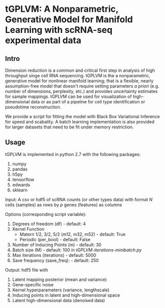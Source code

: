 # tGPLVM: A Nonparametric, Generative Model for Manifold Learning with scRNA-seq experimental data
## Intro

Dimension reduction is a common and critical first step in analysis of high throughput singe cell RNA sequencing. tGPLVM is the a nonparametric, generative model for nonlinear manifold learning; that is a flexible, nearly assumption-free model that doesn't require setting parameters *a priori* (e.g. number of dimensions, perplexity, etc.) and provides uncertainty estimates for sample mappings. tGPLVM can be used for visualization of high-dimensional data or as part of a pipeline for cell type identification or pseudotime reconstruction. 

We provide a script for fitting the model with Black Box Variational Inference for speed and scabality. A batch learning implementation is also provided for larger datasets that need to be fit under memory restriction.

## Usage
tGPLVM is implemented in python 2.7 with the following packages:
1. numpy
2. pandas
3. h5py
4. tensorflow
5. edwards
6. sklearn

Input: A csv or hdf5 of scRNA counts (or other types data) with format *N* cells (samples) as rows by *p* genes (features) as columns

Options (corresponding script variable):
1. Degrees of freedom (df) - default: 4
2. Kernel Function
    + Matern 1/2, 3/2, 5/2 (m12, m32, m52) - default: True
    + Periodic (per_bool) - default: False
3. Number of Inducing Points (m) - default: 30
4. Batch size (M) - default: 100 *in tGPLVM-iterations-minibatch.py*
5. Max iterations (iterations) - default: 5000
6. Save frequency (save_freq): - default: 250

Output: hdf5 file with
1. Latent mapping posterior (mean and variance)
2. Gene-specific noise
3. Kernel hyperparameters (variance, lengthscale)
4. Inducing points in latent and high-dimensional space
5. Latent high-dimensional data (denoised data)
